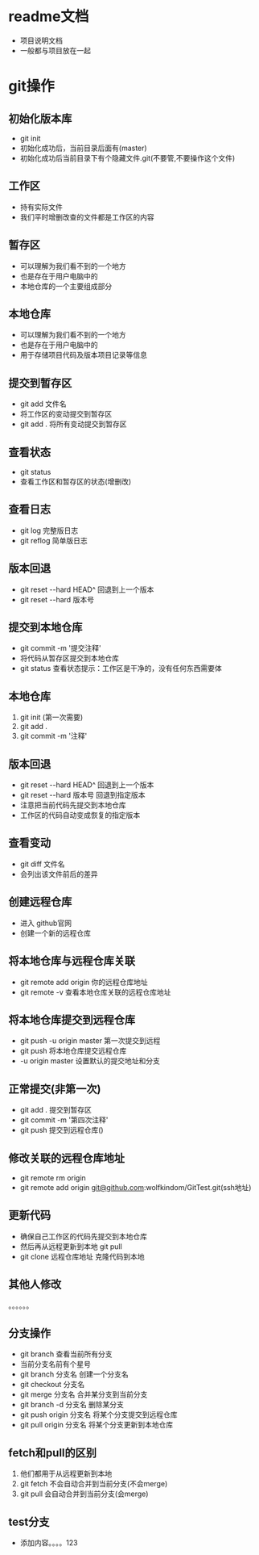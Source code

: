 # readme文档
- 项目说明文档
- 一般都与项目放在一起

# git操作

## 初始化版本库
- git init
- 初始化成功后，当前目录后面有(master)
- 初始化成功后当前目录下有个隐藏文件.git(不要管,不要操作这个文件)

## 工作区
- 持有实际文件
- 我们平时增删改查的文件都是工作区的内容

## 暂存区
- 可以理解为我们看不到的一个地方
- 也是存在于用户电脑中的
- 本地仓库的一个主要组成部分

## 本地仓库
- 可以理解为我们看不到的一个地方
- 也是存在于用户电脑中的
- 用于存储项目代码及版本项目记录等信息

## 提交到暂存区
- git add 文件名
- 将工作区的变动提交到暂存区
- git add .  将所有变动提交到暂存区

## 查看状态
- git status
- 查看工作区和暂存区的状态(增删改)

## 查看日志
- git log      完整版日志
- git reflog   简单版日志

## 版本回退
- git reset --hard HEAD^ 回退到上一个版本
- git reset --hard 版本号

## 提交到本地仓库
- git commit -m '提交注释'
- 将代码从暂存区提交到本地仓库
- git status 查看状态提示：工作区是干净的，没有任何东西需要体

## 本地仓库
1. git init (第一次需要)
2. git add .
3. git commit -m '注释'

## 版本回退
- git reset --hard HEAD^  回退到上一个版本
- git reset --hard 版本号 回退到指定版本
- 注意把当前代码先提交到本地仓库
- 工作区的代码自动变成恢复的指定版本

## 查看变动
- git diff 文件名
- 会列出该文件前后的差异

## 创建远程仓库
- 进入 github官网
- 创建一个新的远程仓库

## 将本地仓库与远程仓库关联
- git remote add origin 你的远程仓库地址
- git remote -v 查看本地仓库关联的远程仓库地址

## 将本地仓库提交到远程仓库
- git push -u origin master 第一次提交到远程
- git push 将本地仓库提交远程仓库
- -u origin master 设置默认的提交地址和分支

## 正常提交(非第一次)
- git add . 提交到暂存区
- git commit -m '第四次注释'
- git push 提交到远程仓库()

## 修改关联的远程仓库地址
- git remote rm origin
- git remote add origin git@github.com:wolfkindom/GitTest.git(ssh地址)

## 更新代码
- 确保自己工作区的代码先提交到本地仓库
- 然后再从远程更新到本地 git pull
- git clone 远程仓库地址 克隆代码到本地

## 其他人修改
。。。。。。

## 分支操作
- git branch 查看当前所有分支
- 当前分支名前有个星号
- git branch 分支名 创建一个分支名
- git checkout 分支名
- git merge 分支名 合并某分支到当前分支
- git branch -d 分支名 删除某分支
- git push origin 分支名 将某个分支提交到远程仓库
- git pull origin 分支名 将某个分支更新到本地仓库

## fetch和pull的区别
1. 他们都用于从远程更新到本地
2. git fetch 不会自动合并到当前分支(不会merge)
3. git pull 会自动合并到当前分支(会merge)

## test分支
- 添加内容。。。。123
